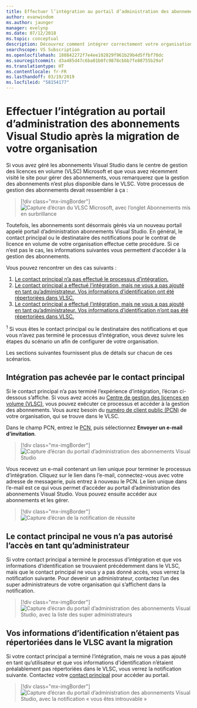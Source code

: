 ```yaml
---
title: Effectuer l’intégration au portail d’administration des abonnements Visual Studio après la migration
author: evanwindom
ms.author: jaunger
manager: evelynp
ms.date: 07/12/2018
ms.topic: conceptual
description: Découvrez comment intégrer correctement votre organisation aux abonnements Visual Studio après la migration vers le portail d’administration.
searchscope: VS Subscription
ms.openlocfilehash: 188842272f7e4ee102829f961b29b4d5ffbf70dc
ms.sourcegitcommit: d3a485d47c6ba01b0fc9878cbbb7fe88755b29af
ms.translationtype: HT
ms.contentlocale: fr-FR
ms.lasthandoff: 03/19/2019
ms.locfileid: "58154177"
---
```

# <a name="onboard-to-the-visual-studio-subscriptions-administration-portal-after-your-organization-is-migrated"></a>Effectuer l’intégration au portail d’administration des abonnements Visual Studio après la migration de votre organisation

Si vous avez géré les abonnements Visual Studio dans le centre de gestion des licences en volume (VLSC) Microsoft et que vous avez récemment visité le site pour gérer des abonnements, vous remarquerez que la gestion des abonnements n’est plus disponible dans le VLSC. Votre processus de gestion des abonnements devait ressembler à ça :
> [!div class="mx-imgBorder"]
> ![Capture d’écran du VLSC Microsoft, avec l’onglet Abonnements mis en surbrillance](_img/post-migration-onboarding/vlsc-subscriptions.png)

Toutefois, les abonnements sont désormais gérés via un nouveau portail appelé portail d’administration abonnements Visual Studio. En général, le contact principal ou le destinataire des notifications pour le contrat de licence en volume de votre organisation effectue cette procédure. Si ce n’est pas le cas, les informations suivantes vous permettent d’accéder à la gestion des abonnements.

Vous pouvez rencontrer un des cas suivants :

1. [Le contact principal n’a pas effectué le processus d’intégration.](#onboarding-not-completed-by-primary-contact)
2. [Le contact principal a effectué l’intégration, mais ne vous a pas ajouté en tant qu’administrateur. Vos informations d’identification ont été répertoriées dans VLSC.](#primary-contact-did-not-provide-you-administrator-access)
3. [Le contact principal a effectué l’intégration, mais ne vous a pas ajouté en tant qu’administrateur. Vos informations d’identification n’ont pas été répertoriées dans VLSC.](#Your-credentials-were-not-listed-in-VLSC-prior-to-migration)

<sup>1</sup> Si vous êtes le contact principal ou le destinataire des notifications et que vous n’avez pas terminé le processus d’intégration, vous devez suivre les étapes du scénario un afin de configurer de votre organisation.

Les sections suivantes fournissent plus de détails sur chacun de ces scénarios.

## <a name="onboarding-not-completed-by-primary-contact"></a>Intégration pas achevée par le contact principal

Si le contact principal n’a pas terminé l’expérience d’intégration, l’écran ci-dessous s’affiche. Si vous avez accès au [Centre de gestion des licences en volume (VLSC)](https://www.microsoft.com/Licensing/servicecenter/default.aspx), vous pouvez exécuter ce processus et accéder à la gestion des abonnements. Vous aurez besoin du [numéro de client public (PCN)](find-pcn.md) de votre organisation, qui se trouve dans le VLSC.

Dans le champ PCN, entrez le [PCN](find-pcn.md), puis sélectionnez **Envoyer un e-mail d’invitation**.
> [!div class="mx-imgBorder"]
> ![Capture d’écran du portail d’administration des abonnements Visual Studio](_img/post-migration-onboarding/send-invitation.png)

Vous recevez un e-mail contenant un lien unique pour terminer le processus d’intégration. Cliquez sur le lien dans l’e-mail, connectez-vous avec votre adresse de messagerie, puis entrez à nouveau le PCN. Le lien unique dans l’e-mail est ce qui vous permet d’accéder au portail d’administration des abonnements Visual Studio. Vous pouvez ensuite accéder aux abonnements et les gérer.
> [!div class="mx-imgBorder"]
> ![Capture d’écran de la notification de réussite](_img/post-migration-onboarding/email-success.png)

## <a name="primary-contact-did-not-provide-you-administrator-access"></a>Le contact principal ne vous n’a pas autorisé l’accès en tant qu’administrateur

Si votre contact principal a terminé le processus d’intégration et que vos informations d’identification se trouvaient précédemment dans le VLSC, mais que le contact principal ne vous y a pas donné accès, vous verrez la notification suivante. Pour devenir un administrateur, contactez l’un des super administrateurs de votre organisation qui s’affichent dans la notification.
> [!div class="mx-imgBorder"]
> ![Capture d’écran du portail d’administration des abonnements Visual Studio, avec la liste des super administrateurs](_img/post-migration-onboarding/admin-list.png)

## <a name="your-credentials-were-not-listed-in-vlsc-prior-to-migration"></a>Vos informations d’identification n’étaient pas répertoriées dans le VLSC avant la migration

Si votre contact principal a terminé l’intégration, mais ne vous a pas ajouté en tant qu’utilisateur et que vos informations d'identification n’étaient préalablement pas répertoriées dans le VLSC, vous verrez la notification suivante. Contactez votre [contact principal](find-primary-contact.md) pour accéder au portail.
> [!div class="mx-imgBorder"]
> ![Capture d’écran du portail d’administration des abonnements Visual Studio, avec la notification « vous êtes introuvable »](_img/post-migration-onboarding/cant-find-you.png)